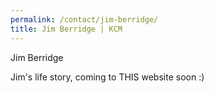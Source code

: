 ```yaml
---
permalink: /contact/jim-berridge/
title: Jim Berridge | KCM
---
```


Jim Berridge

Jim's life story, coming to THIS website soon :)